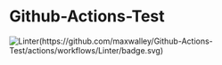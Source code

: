 # Github-Actions-Test

![Linter(https://github.com/maxwalley/Github-Actions-Test/actions/workflows/Linter/badge.svg)](https://github.com/marketplace/actions/super-linter)
